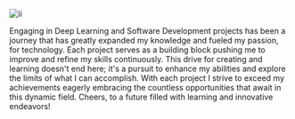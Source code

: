 




![ii](https://github.com/aryanmalguri1998/Projects/assets/160257206/136c0936-1eb2-4e19-bcad-ec84e5de8c7b)







Engaging in Deep Learning and Software Development projects has been a journey that has greatly expanded my knowledge and fueled my passion, for technology. Each project serves as a building block pushing me to improve and refine my skills continuously. This drive for creating and learning doesn't end here; it's a pursuit to enhance my abilities and explore the limits of what I can accomplish. With each project I strive to exceed my achievements eagerly embracing the countless opportunities that await in this dynamic field. Cheers, to a future filled with learning and innovative endeavors!
